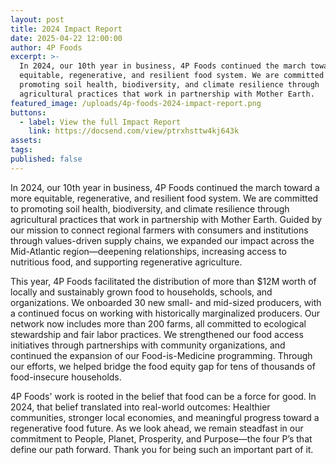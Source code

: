 ```yaml
---
layout: post
title: 2024 Impact Report
date: 2025-04-22 12:00:00
author: 4P Foods
excerpt: >-
  In 2024, our 10th year in business, 4P Foods continued the march toward a more
  equitable, regenerative, and resilient food system. We are committed to
  promoting soil health, biodiversity, and climate resilience through
  agricultural practices that work in partnership with Mother Earth.
featured_image: /uploads/4p-foods-2024-impact-report.png
buttons:
  - label: View the full Impact Report
    link: https://docsend.com/view/ptrxhsttw4kj643k
assets:
tags:
published: false
---
```

<div class="editable"></div>

In 2024, our 10th year in business, 4P Foods continued the march toward a more equitable, regenerative, and resilient food system. We are committed to promoting soil health, biodiversity, and climate resilience through agricultural practices that work in partnership with Mother Earth. Guided by our mission to connect regional farmers with consumers and institutions through values-driven supply chains, we expanded our impact across the Mid-Atlantic region—deepening relationships, increasing access to nutritious food, and supporting regenerative agriculture.

This year, 4P Foods facilitated the distribution of more than $12M worth of locally and sustainably grown food to households, schools, and organizations. We onboarded 30 new small- and mid-sized producers, with a continued focus on working with historically marginalized producers. Our network now includes more than 200 farms, all committed to ecological stewardship and fair labor practices. We strengthened our food access initiatives through partnerships with community organizations, and continued the expansion of our Food-is-Medicine programming. Through our efforts, we helped bridge the food equity gap for tens of thousands of food-insecure households.

4P Foods' work is rooted in the belief that food can be a force for good. In 2024, that belief translated into real-world outcomes: Healthier communities, stronger local economies, and meaningful progress toward a regenerative food future. As we look ahead, we remain steadfast in our commitment to People, Planet, Prosperity, and Purpose—the four P’s that define our path forward. Thank you for being such an important part of it.